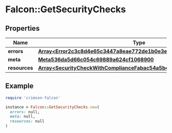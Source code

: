 # Falcon::GetSecurityChecks

## Properties

| Name | Type | Description | Notes |
| ---- | ---- | ----------- | ----- |
| **errors** | [**Array&lt;Error2c3c8d4e65c3447a8eae772de1b0e3ef&gt;**](Error2c3c8d4e65c3447a8eae772de1b0e3ef.md) |  | [optional] |
| **meta** | [**Meta536da5d66c054c69889a624cf1068900**](Meta536da5d66c054c69889a624cf1068900.md) |  | [optional] |
| **resources** | [**Array&lt;SecurityCheckWithComplianceFabac54a5b434140a3258784ea52cedd&gt;**](SecurityCheckWithComplianceFabac54a5b434140a3258784ea52cedd.md) |  | [optional] |

## Example

```ruby
require 'crimson-falcon'

instance = Falcon::GetSecurityChecks.new(
  errors: null,
  meta: null,
  resources: null
)
```

